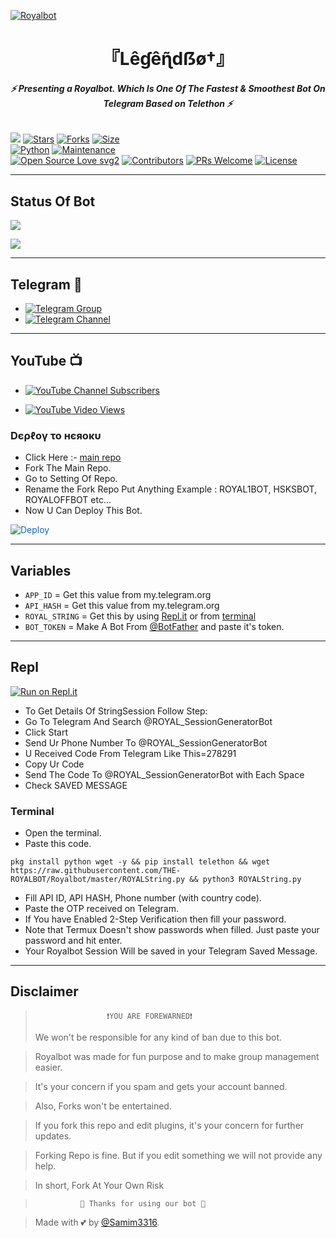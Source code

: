 [![Royalbot](https://telegra.ph/file/2dfd3e6d9007aabffad92.jpg)](https://github.com/THE-ROYALBOT/Royalbot)


<h1 align="center">
<b> 『Lêɠêɳ̃dẞø†』 </b>
</h1>

<h6 align="center">
  <b>⚡ Presenting a Royalbot. Which Is One Of The Fastest & Smoothest Bot On Telegram Based on Telethon ⚡</b>
</h6>


[![](https://img.shields.io/badge/Royalbot-v1.0-blue)](#)
[![Stars](https://img.shields.io/github/stars/ROYAL-AI/Royalbot?style=flat-square&color=yellow)](https://github.com/ROYAL-AI/Royalbot/stargazers)
[![Forks](https://img.shields.io/github/forks/ROYAL-AI/Royalbot?style=flat-square&color=orange)](https://github.com/ROYAL-AI/Royalbot/fork)
[![Size](https://img.shields.io/github/repo-size/ROYAL-AI/Royalbot?style=flat-square&color=green)](https://github.com/ROYAL-AI/Royalbot/)   
[![Python](https://img.shields.io/badge/Python-v3.10.2-blue)](https://www.python.org/)
[![Maintenance](https://img.shields.io/badge/Maintained%3F-yes-green.svg)](https://github.com/ROYAL-AI/Royalbot/graphs/commit-activity)   
[![Open Source Love svg2](https://badges.frapsoft.com/os/v2/open-source.svg?v=103)](https://github.com/ROYAL-AI/Royalbot)
[![Contributors](https://img.shields.io/github/contributors/ROYAL-AI/Royalbot?style=flat-square&color=green)](https://github.com/ROYAL-AI/Royalbot/graphs/contributors)
[![PRs Welcome](https://img.shields.io/badge/PRs-welcome-brightgreen.svg?style=flat-square)](https://makeapullrequest.com)
[![License](https://img.shields.io/badge/License-AGPL-blue)](https://github.com/ROYAL-AI/Royalbot/blob/main/LICENSE)   

------

## Status Of Bot 
<p align="left">
    <a href="https://github.com/ROYAL-AI/Royalbot/network/members"><img src="https://img.shields.io/github/forks/ROYAL-AI/Royalbot?label=Forks&logoColor=Black&style=social"></a><p align="left"><a href="https://github.com/ROYAL-AI/Royalbot/stargazers"><img src="https://img.shields.io/github/stars/ROYAL-AI/Royalbot?logoColor=Blue&style=social"></a><p align="left"><a href="https://github.com/ROYAL-AI/Royalbot"></a><p align="left"><a href="https://github.com/ROYAL-AI/Royalbot?"></a>

------

## Telegram 🏪
- [![Telegram Group](https://img.shields.io/badge/Telegram-Group-brightgreen)](https://t.me/ROYAL_K_Userbot)
- [![Telegram Channel](https://img.shields.io/badge/Telegram-Channel-brightgreen)](https://t.me/Official_K_Royalbot)

------

## YouTube 📺
- [![YouTube Channel Subscribers](https://img.shields.io/youtube/channel/subscribers/UCvp8PY25PTRhFDZjLv3sVfg?style=social)](https://youtube.com/channel/UCvp8PY25PTRhFDZjLv3sVfg)

- [![YouTube Video Views](https://img.shields.io/youtube/views/CH_KO1wim2o?label=Tutorial+•+Heroku+•&style=social)](https://youtu.be/CH_KO1wim2o)

<h3> Dєρℓογ το нєяοκυ </h3>

- Click Here :- [main repo](https://github.com/ROYAL-AI/Royalbot)
- Fork The Main Repo.
- Go to Setting Of Repo.
- Rename the Fork Repo Put Anything Example : ROYAL1BOT, HSKSBOT, ROYALOFFBOT etc...
- Now U Can Deploy This Bot.

<a href="https://heroku.com/deploy/" rel="nofollow" style="background-color: initial; box-sizing: border-box; color: #0366d6; text-decoration-line: none;"><img alt="Deploy" data-canonical-src="https://www.herokucdn.com/deploy/button.svg" src="https://camo.githubusercontent.com/83b0e95b38892b49184e07ad572c94c8038323fb/68747470733a2f2f7777772e6865726f6b7563646e2e636f6d2f6465706c6f792f627574746f6e2e737667" style="border-style: none; box-sizing: initial; max-width: 100%;" /></a></div>
</a>

---------

## Variables

- `APP_ID`  =  Get this value from my.telegram.org
- `API_HASH`  =  Get this value from my.telegram.org
- `ROYAL_STRING`  =  Get this by using [Repl.it](#Repl) or from [terminal](#Terminal)
- `BOT_TOKEN`  =  Make A Bot From [@BotFather](https://t.me/botfather) and paste it's token.
------

## Repl

[![Run on Repl.it](https://replit.com/badge/github/ROYAL-AI/Royalbot)](https://replit.com/@KrishnaJaiswal1/Royalbot#main.py)

- To Get Details Of StringSession Follow Step: 
- Go To Telegram And Search @ROYAL_SessionGeneratorBot
- Click Start
- Send Ur Phone Number To @ROYAL_SessionGeneratorBot
- U Received Code From Telegram Like This=278291
- Copy Ur Code
- Send The Code To @ROYAL_SessionGeneratorBot with Each Space
- Check SAVED MESSAGE

### Terminal
- Open the terminal.
- Paste this code.

`pkg install python wget -y && pip install telethon && wget https://raw.githubusercontent.com/THE-ROYALBOT/Royalbot/master/ROYALString.py && python3 ROYALString.py`
- Fill API ID, API HASH, Phone number (with country code).
- Paste the OTP received on Telegram.
- If You have Enabled 2-Step Verification then fill your password.
- Note that Termux Doesn't show passwords when filled. Just paste your password and hit enter.
- Your Royalbot Session Will be saved in your Telegram Saved Message.



------
## Disclaimer
  
>                     ❗YOU ARE FOREWARNED❗
> We won't be responsible for any kind of ban due to this bot.

> Royalbot was made for fun purpose and to make group management easier.

> It's your concern if you spam and gets your account banned.

> Also, Forks won't be entertained.

> If you fork this repo and edit plugins, it's your concern for further updates.

> Forking Repo is fine. But if you edit something we will not provide any help.

> In short, Fork At Your Own Risk    

>               💖 Thanks for using our bot 💖

</details>


> Made with 💕 by [@Samim3316](https://t.me/Samim3316).    
